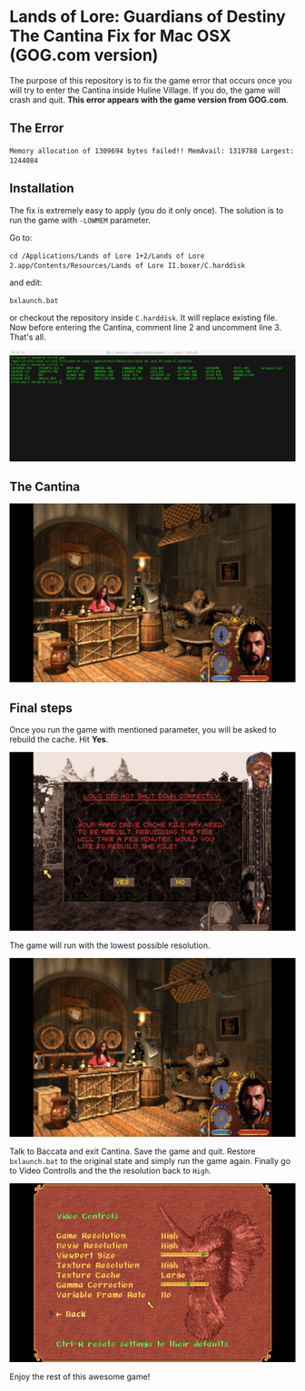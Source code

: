 # Lands of Lore: Guardians of Destiny The Cantina Fix for Mac OSX (GOG.com version)

The purpose of this repository is to fix the game error that occurs once you will try to enter the Cantina inside
Huline Village. If you do, the game will crash and quit. **This error appears with the game version from GOG.com**.

## The Error
`Memory allocation of 1309694 bytes failed!! MemAvail: 1319788 Largest: 1244084`

## Installation

The fix is extremely easy to apply (you do it only once). The solution is to run the game with `-LOWMEM` parameter.

Go to:

`cd /Applications/Lands of Lore 1+2/Lands of Lore 2.app/Contents/Resources/Lands of Lore II.boxer/C.harddisk`

and edit:

`bxlaunch.bat`

or checkout the repository inside `C.harddisk`. It will replace existing file. Now before entering the Cantina,
comment line 2 and uncomment line 3. That's all.

![Destination](screenshots/destination.png)

## The Cantina

![The Cantina](screenshots/cantina1.png)

## Final steps

Once you run the game with mentioned parameter, you will be asked to rebuild the cache. Hit **Yes**.

![The Cantina (Low Memory)](screenshots/cantina2.png)

The game will run with the lowest possible resolution.

![The Cantina (Low Memory)](screenshots/cantina3.png)

Talk to Baccata and exit Cantina. Save the game and quit. Restore `bxlaunch.bat` to the original state and simply
run the game again. Finally go to Video Controlls and the the resolution back to `High`.

![Video Controlls](screenshots/video_controlls.png)

Enjoy the rest of this awesome game!
